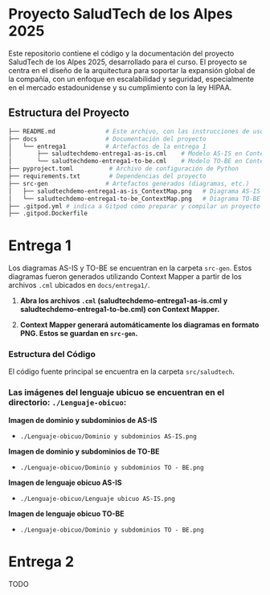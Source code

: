 # Proyecto SaludTech de los Alpes 2025

Este repositorio contiene el código y la documentación del proyecto SaludTech de los Alpes 2025, desarrollado para el curso. El proyecto se centra en el diseño de la arquitectura para soportar la expansión global de la compañía, con un enfoque en escalabilidad y seguridad, especialmente en el mercado estadounidense y su cumplimiento con la ley HIPAA.

## Estructura del Proyecto

``` bash
├── README.md              # Este archivo, con las instrucciones de uso
├── docs                   # Documentación del proyecto
│   └── entrega1           # Artefactos de la entrega 1
│       ├── saludtechdemo-entrega1-as-is.cml    # Modelo AS-IS en Context Mapper
│       └── saludtechdemo-entrega1-to-be.cml    # Modelo TO-BE en Context Mapper
├── pyproject.toml          # Archivo de configuración de Python
├── requirements.txt        # Dependencias del proyecto
├── src-gen                # Artefactos generados (diagramas, etc.)
│   ├── saludtechdemo-entrega1-as-is_ContextMap.png   # Diagrama AS-IS
│   └── saludtechdemo-entrega1-to-be_ContextMap.png   # Diagrama TO-BE
├── .gitpod.yml # indica a Gitpod cómo preparar y compilar un proyecto
├── .gitpod.Dockerfile
```

# Entrega 1
Los diagramas AS-IS y TO-BE se encuentran en la carpeta `src-gen`.  Estos diagramas fueron generados utilizando Context Mapper a partir de los archivos `.cml` ubicados en `docs/entrega1/`.

1. **Abra los archivos `.cml` (saludtechdemo-entrega1-as-is.cml y saludtechdemo-entrega1-to-be.cml) con Context Mapper.**

2. **Context Mapper generará automáticamente los diagramas en formato PNG.  Estos se guardan en `src-gen`.**

### Estructura del Código

El código fuente principal se encuentra en la carpeta `src/saludtech`.

### Las imágenes del lenguaje ubicuo se encuentran en el directorio: `./Lenguaje-obicuo`:

**Imagen de dominio y subdominios de AS-IS**
- `./Lenguaje-obicuo/Dominio y subdominios AS-IS.png`

**Imagen de dominio y subdominios de TO-BE**
- `./Lenguaje-obicuo/Dominio y subdominios TO - BE.png`

**Imagen de lenguaje obicuo AS-IS**
- `./Lenguaje-obicuo/Lenguaje ubicuo AS-IS.png`

**Imagen de lenguaje obicuo TO-BE**
- `./Lenguaje-obicuo/Dominio y subdominios TO - BE.png`

# Entrega 2
TODO
